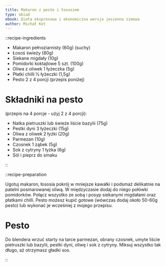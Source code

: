 ```yaml
---
title: Makaron z pesto i łososiem
type: obiad
ebook: Dieta ekspresowa i ekonomiczna wersja jesienno zimowa
author: Michał Kot
---
```


::recipe-ingredients

- Makaron pełnoziarnisty (60g) (suchy)
- Łosoś świeży (80g)
- Siekane migdały (10g)
- Pomidorki koktajlowe 5 szt. (100g)
- Oliwa z oliwek 1 łyżeczka (5g)
- Płatki chilli ½ łyżeczki (1,5g)
- Pesto 2 z 4 porcji (przepis poniżej)

# Składniki na pesto
(przepis na 4 porcje - użyj 2 z 4 porcji):
- Natka pietruszki lub świeże liście bazylii (75g)
- Pestki dyni 3 łyżeczki (15g)
- Oliwa z oliwek 2 łyżki (20g)
- Parmezan (10g)
- Czosnek 1 ząbek (5g)
- Sok z cytryny 1 łyżka (6g)
- Sól i pieprz do smaku

::

::recipe-preparation

Ugotuj makaron, łososia pokrój w mniejsze kawałki i podsmaż delikatnie na patelni posmarowanej oliwą. W międzyczasie dodaj do niego połówki pomidorków. Połącz wszystko ze sobą i posyp siekanymi migdałami oraz płatkami chilli. Pesto możesz kupić gotowe (wówczas dodaj około 50-60g pesto) lub wykonać je wcześniej z mojego przepisu.

# Pesto
Do blendera wrzuć starty na tarce parmezan, obrany czosnek, umyte liście pietruszki lub bazylii, pestki dyni, oliwę i sok z cytryny. Miksuj wszystko tak długo, aż otrzymasz gładki sos.

::